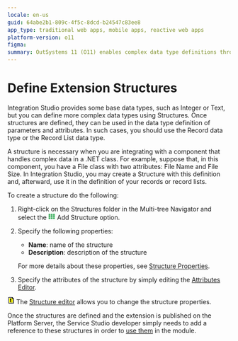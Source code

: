 ```yaml
---
locale: en-us
guid: 64abe2b1-809c-4f5c-8dcd-b24547c83ee8
app_type: traditional web apps, mobile apps, reactive web apps
platform-version: o11
figma:
summary: OutSystems 11 (O11) enables complex data type definitions through Structures in Integration Studio for enhanced data handling in applications.
---
```

# Define Extension Structures

Integration Studio provides some base data types, such as Integer or Text, but you can define more complex data types using Structures. Once structures are defined, they can be used in the data type definition of parameters and attributes. In such cases, you should use the Record data type or the Record List data type.

A structure is necessary when you are integrating with a component that handles complex data in a .NET class. For example, suppose that, in this component, you have a File class with two attributes: File Name and File Size. In Integration Studio, you may create a Structure with this definition and, afterward, use it in the definition of your records or record lists.  

To create a structure do the following:

1. Right-click on the Structures folder in the Multi-tree Navigator and select the ![Context menu with 'Add Structure' option in Integration Studio](images/structure.gif "Add Structure Option") Add Structure option.

1. Specify the following properties:

    * **Name**: name of the structure
    * **Description**: description of the structure

    For more details about these properties, see [Structure Properties](<../../../ref/integration-studio/element-property/structure.md>).

1. Specify the attributes of the structure by simply editing the [Attributes Editor](<../../../ref/integration-studio/editor/attributes.md>).


![Lightbulb icon indicating a tip about using the Structure editor in Integration Studio](images/tip.gif "Structure Editor Tip") The [Structure editor](<../../../ref/integration-studio/editor/structure.md>) allows you to change the structure properties.

Once the structures are defined and the extension is published on the Platform Server, the Service Studio developer simply needs to add a reference to these structures in order to [use them](<../extension-life-cycle/extension-use.md>) in the module. 
